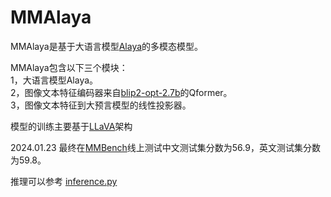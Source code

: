 # MMAlaya
MMAlaya是基于大语言模型[Alaya](https://github.com/DataCanvasIO/Alaya)的多模态模型。

MMAlaya包含以下三个模块：
<br>1，大语言模型Alaya。
<br>2，图像文本特征编码器来自[blip2-opt-2.7b](https://huggingface.co/Salesforce/blip2-opt-2.7b)的Qformer。
<br>3，图像文本特征到大预言模型的线性投影器。

模型的训练主要基于[LLaVA](https://github.com/haotian-liu/LLaVA)架构

2024.01.23 最终在[MMBench](https://mmbench.opencompass.org.cn)线上测试中文测试集分数为56.9，英文测试集分数为59.8。

推理可以参考 [inference.py](https://github.com/bingwork/MMAlaya/blob/inference/inference.py)
